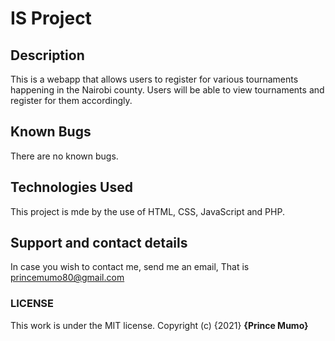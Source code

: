 # IS Project
## Description
This is a webapp that allows users to register for various tournaments happening in the Nairobi county.
Users will be able to view tournaments and register for them accordingly.
## Known Bugs
There are no known bugs.
## Technologies Used
This project is mde by the use of HTML, CSS, JavaScript and PHP.
## Support and contact details
In case you wish to contact me, send me an email, That is princemumo80@gmail.com
### LICENSE
This work is under the MIT license.
Copyright (c) {2021} **{Prince Mumo}**